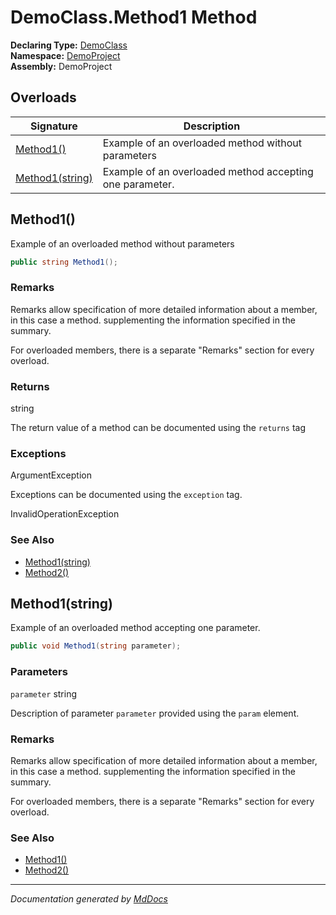 ﻿<!--  
 =================================================================   
   Auto-Generated:   
   The contents of this file were generated by a tool.  
   Changes to this file may be list if the file is regenerated  
 =================================================================   
-->

# DemoClass.Method1 Method

**Declaring Type:** [DemoClass](../index.md)  
**Namespace:** [DemoProject](../../index.md)  
**Assembly:** DemoProject

## Overloads

| Signature                         | Description                                              |
| --------------------------------- | -------------------------------------------------------- |
| [Method1()](#method1)             | Example of an overloaded method without parameters       |
| [Method1(string)](#method1string) | Example of an overloaded method accepting one parameter. |

## Method1()

Example of an overloaded method without parameters

```csharp
public string Method1();
```

### Remarks

Remarks allow specification of more detailed information about a member, in this case a method. supplementing the information specified in the summary.

For overloaded members, there is a separate "Remarks" section for every overload.

### Returns

string

The return value of a method can be documented using the `returns` tag

### Exceptions

ArgumentException

Exceptions can be documented using the `exception` tag.

InvalidOperationException

### See Also

- [Method1(string)](#method1string)
- [Method2()](Method2.md)

## Method1(string)

Example of an overloaded method accepting one parameter.

```csharp
public void Method1(string parameter);
```

### Parameters

`parameter`  string

Description of parameter `parameter` provided using the `param` element.

### Remarks

Remarks allow specification of more detailed information about a member, in this case a method. supplementing the information specified in the summary.

For overloaded members, there is a separate "Remarks" section for every overload.

### See Also

- [Method1()](#method1)
- [Method2()](Method2.md)

___

*Documentation generated by [MdDocs](https://github.com/ap0llo/mddocs)*
